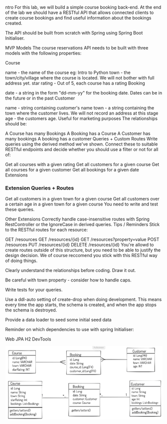 ntro
For this lab, we will build a simple course booking back-end. At the end of the lab we should have a RESTful API that allows connected clients to create course bookings and find useful information about the bookings created.

The API should be built from scratch with Spring using Spring Boot Initialiser.

MVP
Models
The course reservations API needs to be built with three models with the following properties:

Course

name - the name of the course eg: Intro to Python
town - the town/city/village where the course is located. We will not bother with full address yet.
star rating - Out of 5, each course has a rating
Booking

date - a string in the form "dd-mm-yy" for the booking date. Dates can be in the future or in the past
Customer

name - string containing customer's name
town - a string containing the town where the customer lives. We will not record an address at this stage
age - the customers age. Useful for marketing purposes
The relationships should be:

A Course has many Bookings
A Booking has a Course
A Customer has many bookings
A booking has a customer
Queries + Custom Routes
Write queries using the derived method we've shown. Connect these to suitable RESTful endpoints and decide whether you should use a filter or not for all of:

Get all courses with a given rating
Get all customers for a given course
Get all courses for a given customer
Get all bookings for a given date
Extensions
### Extension Queries + Routes

Get all customers in a given town for a given course
Get all customers over a certain age in a given town for a given course
You need to write and test these queries.

Other Extensions
Correctly handle case-insensitive routes with Spring RestController or the IgnoreCase in derived queries.
Tips / Reminders
Stick to the RESTful routes for each resource:

GET /resources
GET /resources/{id}
GET /resources?property=value
POST /resources
PUT /resources/{id}
DELETE /resources/{id}
You're allowd to create routes outside of this structure, but you need to be able to justify the design decision. We of course reccomend you stick with this RESTful way of doing things.

Clearly understand the relationships before coding. Draw it out.

Be careful with town property - consider how to handle caps.

Write tests for your queries.

Use a ddl-auto setting of create-drop when doing development. This means every time the app starts, the schema is created, and when the app stops the schema is destroyed.

Provide a data loader to seed some initial seed data

Reminder on which dependencies to use with spring Initialiser:

Web
JPA
H2
DevTools

![image](planning.png)